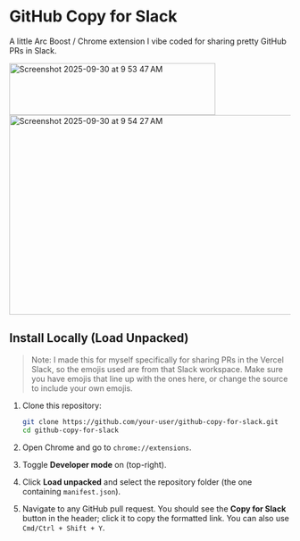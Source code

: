 # GitHub Copy for Slack

A little Arc Boost / Chrome extension I vibe coded for sharing pretty GitHub PRs in Slack.

<img width="369" height="93" alt="Screenshot 2025-09-30 at 9 53 47 AM" src="https://github.com/user-attachments/assets/6fbe2119-42a1-4d67-a235-08c37f3454d1" />

<img width="572" height="358" alt="Screenshot 2025-09-30 at 9 54 27 AM" src="https://github.com/user-attachments/assets/4145c008-eb3a-4d95-a8a8-02918fad63f6" />

## Install Locally (Load Unpacked)

> Note: I made this for myself specifically for sharing PRs in the Vercel Slack, so the emojis used are from that Slack workspace. Make sure you have emojis that line up with the ones here, or change the source to include your own emojis.

1. Clone this repository:

   ```bash
   git clone https://github.com/your-user/github-copy-for-slack.git
   cd github-copy-for-slack
   ```

2. Open Chrome and go to `chrome://extensions`.
3. Toggle **Developer mode** on (top-right).
4. Click **Load unpacked** and select the repository folder (the one containing `manifest.json`).
5. Navigate to any GitHub pull request. You should see the **Copy for Slack** button in the header; click it to copy the formatted link. You can also use `Cmd/Ctrl + Shift + Y`.
